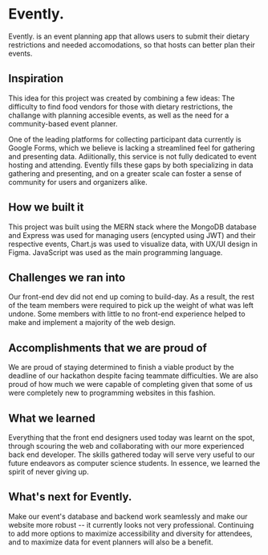 # Evently.
Evently. is an event planning app that allows users to submit their dietary restrictions and needed accomodations, so that hosts can better plan their events.
## Inspiration
This idea for this project was created by combining a few ideas: The difficulty to find food vendors for those with dietary restrictions, the challange with planning accesible events, as well as the need for a community-based event planner. 

One of the leading platforms for collecting participant data currently is Google Forms, which we believe is lacking a streamlined feel for gathering and presenting data. Adiitionally, this service is not fully dedicated to event hosting and attending. Evently fills these gaps by both specializing in data gathering and presenting, and on a greater scale can foster a sense of community for users and organizers alike.
## How we built it
This project was built using the MERN stack where the MongoDB database and Express was used for managing users (encypted using JWT) and their respective events, Chart.js was used to visualize data, with UX/UI design in Figma. JavaScript was used as the main programming language.
## Challenges we ran into
Our front-end dev did not end up coming to build-day. As a result, the rest of the team members were required to pick up the weight of what was left undone. Some members with little to no front-end experience helped to make and implement a majority of the web design.
## Accomplishments that we are proud of
We are proud of staying determined to finish a viable product by the deadline of our hackathon despite facing teammate difficulties. We are also proud of how much we were capable of completing given that some of us were completely new to programming websites in this fashion.
## What we learned
Everything that the front end designers used today was learnt on the spot, through scouring the web and collaborating with our more experienced back end developer. The skills gathered today will serve very useful to our future endeavors as computer science students. In essence, we learned the spirit of never giving up.
## What's next for Evently.
Make our event's database and backend work seamlessly and make our website more robust -- it currently looks not very professional. Continuing to add more options to maximize accessibility and diversity for attendees, and to maximize data for event planners will also be a benefit.  
